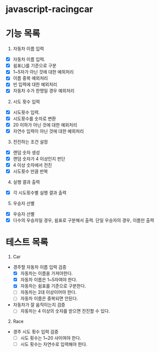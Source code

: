 # javascript-racingcar

# 기능 목록

1. 자동차 이름 입력

- [x] 자동차 이름 입력.
- [x] 쉼표(,)를 기준으로 구분
- [x] 1~5자가 아닌 것에 대한 예외처리
- [x] 이름 중복 예외처리
- [x] 빈 입력에 대한 예외처리
- [x] 자동차 수가 한명일 경우 예외처리

2. 시도 횟수 입력

- [x] 시도횟수 입력.
- [x] 시도횟수를 숫자로 변환
- [x] 20 이하가 아닌 것에 대한 예외처리
- [x] 자연수 입력이 아닌 것에 대한 예외처리

3. 전진하는 조건 설정

- [x] 랜덤 숫자 생성
- [x] 랜덤 숫자가 4 이상인지 판단
- [x] 4 이상 숫자에서 전진
- [x] 시도횟수 만큼 반복

4. 실행 결과 출력

- [x] 각 시도횟수별 실행 결과 출력

5. 우승자 선별

- [x] 우승자 선별
- [x] 다수의 우승자일 경우, 쉼표로 구분해서 출력. 단일 우승자의 경우, 이름만 출력

# 테스트 목록

1. Car

- 경주할 자동차 이름 입력 검증
  - [x] 자동차는 이름을 가져야한다.
  - [x] 자동차 이름은 1~5자여야 한다.
  - [x] 자동차는 쉼표를 기준으로 구분한다.
  - [ ] 자동차는 2대 이상이어야 한다.
  - [ ] 자동차 이름은 중복되면 안된다.
- 자동차가 잘 움직이는지 검증
  - [ ] 자동차는 4 이상의 숫자를 받으면 전진할 수 있다.

2. Race

- 경주 시도 횟수 입력 검증
  - [ ] 시도 횟수는 1~20 사이여야 한다.
  - [ ] 시도 횟수는 자연수로 입력해야 한다.
